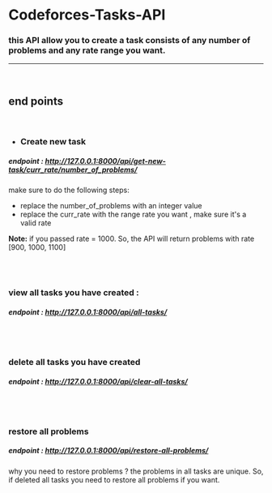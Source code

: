 # Codeforces-Tasks-API

### this API allow you to create a task consists of any number of problems and any rate range you want.

<hr>
<br>

## end points
<br>

- ### Create new task

##### endpoint : http://127.0.0.1:8000/api/get-new-task/curr_rate/number_of_problems/

make sure to do the following steps:
- replace the number_of_problems with an integer value
- replace the curr_rate with the range rate you want , make sure it's a valid rate

**Note:** if you passed rate = 1000. So, the API will return problems with rate [900, 1000, 1100]

<br><br>

### view all tasks you have created : 
##### endpoint : http://127.0.0.1:8000/api/all-tasks/


<br><br>

### delete all tasks you have created
##### endpoint : http://127.0.0.1:8000/api/clear-all-tasks/

<br><br>

### restore all problems
##### endpoint : http://127.0.0.1:8000/api/restore-all-problems/

why you need to restore problems ?
the problems in all tasks are unique. So, if deleted all tasks you need to restore all problems if you want.
